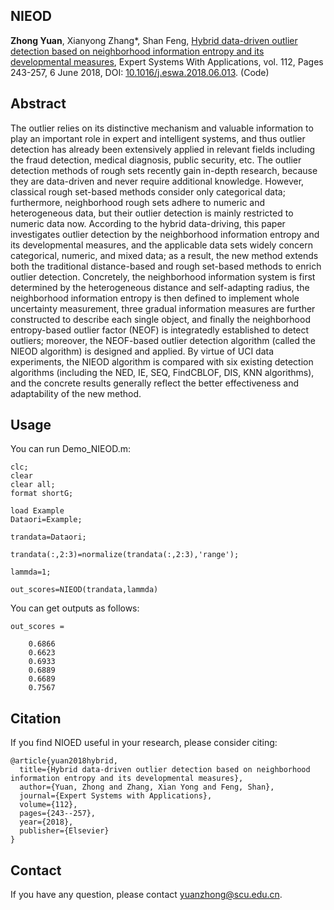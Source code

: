 ## NIEOD
**Zhong Yuan**, Xianyong Zhang*, Shan Feng, 
[Hybrid data-driven outlier detection based on neighborhood information entropy and its developmental measures](Paper/2018-NIEOD.pdf), 
Expert Systems With Applications, vol. 112, Pages 243-257, 6 June 2018, DOI: [10.1016/j.eswa.2018.06.013](https://doi.org/10.1016/j.eswa.2018.06.013). (Code)

## Abstract
The outlier relies on its distinctive mechanism and valuable information to play an important role in expert and intelligent systems, and thus outlier detection has already been extensively applied in relevant fields including the fraud detection, medical diagnosis, public security, etc. The outlier detection methods of rough sets recently gain in-depth research, because they are data-driven and never require additional knowledge. However, classical rough set-based methods consider only categorical data; furthermore, neighborhood rough sets adhere to numeric and heterogeneous data, but their outlier detection is mainly restricted to numeric data now. According to the hybrid data-driving, this paper investigates outlier detection by the neighborhood information entropy and its developmental measures, and the applicable data sets widely concern categorical, numeric, and mixed data; as a result, the new method extends both the traditional distance-based and rough set-based methods to enrich outlier detection. Concretely, the neighborhood information system is first determined by the heterogeneous distance and self-adapting radius, the neighborhood information entropy is then defined to implement whole uncertainty measurement, three gradual information measures are further constructed to describe each single object, and finally the neighborhood entropy-based outlier factor (NEOF) is integratedly established to detect outliers; moreover, the NEOF-based outlier detection algorithm (called the NIEOD algorithm) is designed and applied. By virtue of UCI data experiments, the NIEOD algorithm is compared with six existing detection algorithms (including the NED, IE, SEQ, FindCBLOF, DIS, KNN algorithms), and the concrete results generally reflect the better effectiveness and adaptability of the new method.

## Usage
You can run Demo_NIEOD.m:
```
clc;
clear
clear all;
format shortG;

load Example
Dataori=Example;

trandata=Dataori;

trandata(:,2:3)=normalize(trandata(:,2:3),'range');

lammda=1;

out_scores=NIEOD(trandata,lammda)

```
You can get outputs as follows:
```
out_scores =

    0.6866
    0.6623
    0.6933
    0.6889
    0.6689
    0.7567
```

## Citation
If you find NIOED useful in your research, please consider citing:
```
@article{yuan2018hybrid,
  title={Hybrid data-driven outlier detection based on neighborhood information entropy and its developmental measures},
  author={Yuan, Zhong and Zhang, Xian Yong and Feng, Shan},
  journal={Expert Systems with Applications},
  volume={112},
  pages={243--257},
  year={2018},
  publisher={Elsevier}
}
```
## Contact
If you have any question, please contact yuanzhong@scu.edu.cn.


